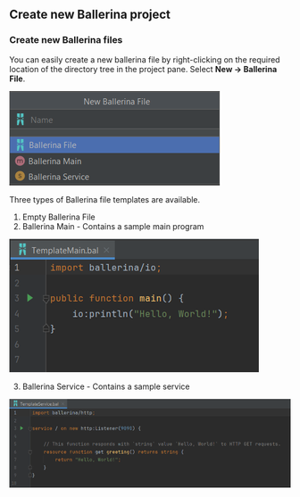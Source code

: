 ## Create new Ballerina project

### Create new Ballerina files

You can easily create a new ballerina file by right-clicking on the required location of the
directory tree in the project pane. Select **New -> Ballerina File**.

![img.png](images/templates.png)

Three types of Ballerina file templates are available.
1) Empty Ballerina File
2) Ballerina Main - Contains a sample main program

![img_1.png](images/main.png)

3) Ballerina Service - Contains a sample service

![img_2.png](images/service.png)
